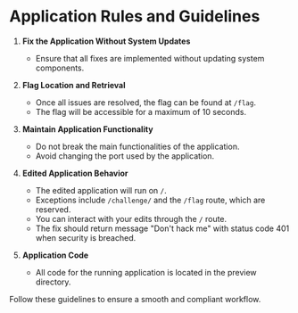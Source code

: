 # Application Rules and Guidelines

1. **Fix the Application Without System Updates**  
   - Ensure that all fixes are implemented without updating system components.

2. **Flag Location and Retrieval**  
   - Once all issues are resolved, the flag can be found at `/flag`.  
   - The flag will be accessible for a maximum of 10 seconds.

3. **Maintain Application Functionality**  
   - Do not break the main functionalities of the application.  
   - Avoid changing the port used by the application.

4. **Edited Application Behavior**  
   - The edited application will run on `/`.  
   - Exceptions include `/challenge/` and the `/flag` route, which are reserved.  
   - You can interact with your edits through the `/` route.
   - The fix should return message "Don't hack me" with status code 401 when security is breached. 

5. **Application Code**  
   - All code for the running application is located in the preview directory.

Follow these guidelines to ensure a smooth and compliant workflow.